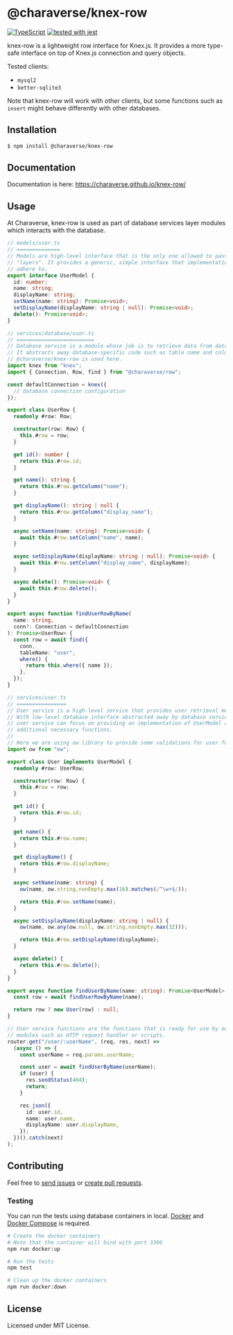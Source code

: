 # @charaverse/knex-row

[![TypeScript](https://img.shields.io/badge/%3C%2F%3E-TypeScript-%230074c1.svg)](http://www.typescriptlang.org/)
[![tested with jest](https://img.shields.io/badge/tested_with-jest-99424f.svg)](https://github.com/facebook/jest)

knex-row is a lightweight row interface for Knex.js. It provides a more
type-safe interface on top of Knex.js connection and query objects.

Tested clients:

- `mysql2`
- `better-sqlite3`

Note that knex-row will work with other clients, but some functions such as
`insert` might behave differently with other databases.

## Installation

```bash
$ npm install @charaverse/knex-row
```

## Documentation

Documentation is here: https://charaverse.github.io/knex-row/

## Usage

At Charaverse, knex-row is used as part of database services layer modules which
interacts with the database.

```ts
// models/user.ts
// ==============
// Models are high-level interface that is the only one allowed to pass across
// "layers". It provides a generic, simple interface that implementations must
// adhere to.
export interface UserModel {
  id: number;
  name: string;
  displayName: string;
  setName(name: string): Promise<void>;
  setDisplayName(displayName: string | null): Promise<void>;
  delete(): Promise<void>;
}

// services/database/user.ts
// =========================
// Database service is a module whose job is to retrieve data from database.
// It abstracts away database-specific code such as table name and column names.
// @charaverse/knex-row is used here.
import knex from "knex";
import { Connection, Row, find } from "@charaverse/row";

const defaultConnection = knex({
  // database connection configuration
});

export class UserRow {
  readonly #row: Row;

  constructor(row: Row) {
    this.#row = row;
  }

  get id(): number {
    return this.#row.id;
  }

  get name(): string {
    return this.#row.getColumn("name");
  }

  get displayName(): string | null {
    return this.#row.getColumn("display_name");
  }

  async setName(name: string): Promise<void> {
    await this.#row.setColumn("name", name);
  }

  async setDisplayName(displayName: string | null): Promise<void> {
    await this.#row.setColumn("display_name", displayName);
  }

  async delete(): Promise<void> {
    await this.#row.delete();
  }
}

export async function findUserRowByName(
  name: string,
  conn?: Connection = defaultConnection
): Promise<UserRow> {
  const row = await find({
    conn,
    tableName: "user",
    where() {
      return this.where({ name });
    },
  });
}

// services/user.ts
// ================
// User service is a high-level service that provides user retrieval methods.
// With low-level database interface abstracted away by database services,
// user service can focus on providing an implementation of UserModel alongside
// additional necessary functions.
//
// Here we are using ow library to provide some validations for user functions.
import ow from "ow";

export class User implements UserModel {
  readonly #row: UserRow;

  constructor(row: Row) {
    this.#row = row;
  }

  get id() {
    return this.#row.id;
  }

  get name() {
    return this.#row.name;
  }

  get displayName() {
    return this.#row.displayName;
  }

  async setName(name: string) {
    ow(name, ow.string.nonEmpty.max(16).matches(/^\w+$/));

    return this.#row.setName(name);
  }

  async setDisplayName(displayName: string | null) {
    ow(name, ow.any(ow.null, ow.string.nonEmpty.max(32)));

    return this.#row.setDisplayName(displayName);
  }

  async delete() {
    return this.#row.delete();
  }
}

export async function findUserByName(name: string): Promise<UserModel> {
  const row = await findUserRowByName(name);

  return row ? new User(row) : null;
}

// User service functions are the functions that is ready for use by outer
// modules such as HTTP request handler or scripts.
router.get("/user/:userName", (req, res, next) =>
  (async () => {
    const userName = req.params.userName;

    const user = await findUserByName(userName);
    if (user) {
      res.sendStatus(404);
      return;
    }

    res.json({
      id: user.id,
      name: user.name,
      displayName: user.displayName,
    });
  })().catch(next)
);
```

## Contributing

Feel free to [send issues][issues] or [create pull requests][pulls].

### Testing

You can run the tests using database containers in local. [Docker][docker] and
[Docker Compose][docker-compose] is required.

```sh
# Create the docker containers
# Note that the container will bind with port 3306
npm run docker:up

# Run the tests
npm test

# Clean up the docker containers
npm run docker:down
```

## License

Licensed under MIT License.

[issues]: https://github.com/charaverse/knex-row/issues
[pulls]: https://github.com/charaverse/knex-row/pulls
[docker]: https://docs.docker.com/get-started/
[docker-compose]: https://docs.docker.com/compose/

